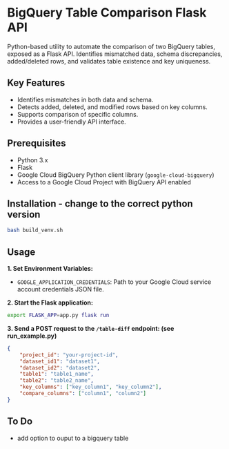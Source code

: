 # BigQuery Table Comparison Flask API  

Python-based utility to automate the comparison of two BigQuery tables, exposed as a Flask API. Identifies mismatched data, schema discrepancies, added/deleted rows, and validates table existence and key uniqueness.


## Key Features

* Identifies mismatches in both data and schema.
* Detects added, deleted, and modified rows based on key columns.
* Supports comparison of specific columns.
* Provides a user-friendly API interface.

## Prerequisites

* Python 3.x 
* Flask
* Google Cloud BigQuery Python client library (`google-cloud-bigquery`)
* Access to a Google Cloud Project with BigQuery API enabled

## Installation - change to the correct python version

```bash
bash build_venv.sh 
```
## Usage

**1. Set Environment Variables:**

   * `GOOGLE_APPLICATION_CREDENTIALS`: Path to your Google Cloud service account credentials JSON file.

**2. Start the Flask application:**

   ```bash
   export FLASK_APP=app.py flask run
```
**3. Send a POST request to the `/table-diff` endpoint: (see run_example.py)**

```json
{
    "project_id": "your-project-id",
    "dataset_id1": "dataset1",
    "dataset_id2": "dataset2",
    "table1": "table1_name",
    "table2": "table2_name",
    "key_columns": ["key_column1", "key_column2"],
    "compare_columns": ["column1", "column2"]
}
```
## To Do
* add option to ouput to a bigquery table

